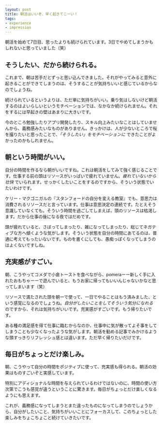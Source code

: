 ```yaml
---
layout: post
title: 朝活はいいぞ、早く起きてこーい！
tags: 
- experience
- impression
---
```


朝活を始めて7日目、思ったよりも続けられています。3日でやめてしまうかもしれないと思っていました（笑）

そうしたい、だから続けられる。
----

これまで、朝は苦手だとずっと思い込んできました。それがやってみると意外に起きることができてしまうのは、そうすることが気持ちいいと感じているからなのでしょうね。

続けられているというよりは、ただ単に気持ちがいい。乗り気はしないけど朝活するのはよいらしいというモチベーションでは、なかなか続けられません。それをするには早起きの壁はあまりに大きいです。

今のところ勉強したりアプリ開発したり、スキル向上みたいなことはしていませんから、義務感みたいなものがありません。きっかけは、人が少ないところで桜を撮りたいと思ったことで、*「そうしたい」をモチベーションに* できたことがよかったのかもしれません。

朝という時間がいい。
----

自分の時間を作るなら朝がいいですね。これは朝活をしてみて強く感じることです。仕事する前の頭はリソースがいっぱいで疲れていません。*疲れていないから壮快* でいられます。せっかくしたいことをするのですから、そういう状態でいたいわけです。

ケリー・マクゴニガルの『スタンフォードの自分を変える教室』でも、意思力は消費されるリソースだと言っています。仕事は意思決定の連続です。たとえそう意識していなくても。そういう時間を過ごしてしまえば、頭のリソースは枯渇します。だから仕事の後になる夜ではだめです。

頭が疲れていると、さぼってしまったり、雑になってしまったり、総じてネガティブな方へ傾くような気がします。そういう状態を自分の時間にあてるのは、普通に考えてもったいないです。ものを書くにしても、愚痴っぽくなってしまうのはよくないですしね。

充実感がすごい。
----

朝、こうやってコメダで小倉トーストを食べながら、pomeraーー新しく手に入れたおもちゃーーで遊んでいると、もうお家に帰ってもいいんじゃないかなと思ってしまいます（笑）

リソースで満たされた頭を朝一で使って、一日でやることはもう済みました、という感覚になるのでしょうね。*自分がしたいことをしてそういう気分になれる* のですから、それは気持ちがいいです。充実感がすごいです。もう帰りたいです。

ある種の満足感を得て仕事に臨むからなのか、仕事中に気が散ってよそ事をしてしまうことも少なくなったような気がします。朝活を勧める記事でみかけるような頭すっきりリフレッシュ感とは違います。ただ早く帰りたいだけです。

毎日がちょっとだけ楽しみ。
----

朝、こうやって自分の時間をポジティブに使って、充実感も得られる。朝活の効果はものすごいぞと実感しています。

特別にアディショナルな時間を与えられているわけではないのに、時間の使い方次第でこうも感覚が違うということに驚きます。毎日がちょっとだけ楽しくなるようにも思えます。

これが、義務感になってしまうとまた違ったものになってしまうのでしょうから、自分がしたいこと、気持ちがいいことにフォーカスして、このちょっとした楽しみをちょこちょこと続けていきたいです。
